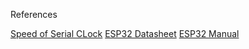 References

[Speed of Serial CLock](https://www.rs-online.com/designspark/spi-communication-and-common-issues)
[ESP32 Datasheet](https://www.espressif.com/sites/default/files/documentation/esp32_datasheet_en.pdf)
[ESP32 Manual](https://www.espressif.com/sites/default/files/documentation/esp32_technical_reference_manual_en.pdf#spi)

